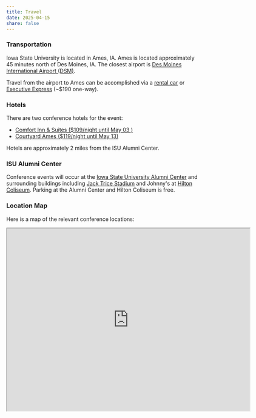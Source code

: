 ```yaml
---
title: Travel
date: 2025-04-15
share: false
---
```


### Transportation

Iowa State University is located in Ames, IA. 
Ames is located approximately 45 minutes north of Des Moines, IA. 
The closest airport is 
[Des Moines International Airport (DSM)](https://www.flydsm.com/).

Travel from the airport to Ames can be accomplished via a 
[rental car](https://www.flydsm.com/at-the-airport/ground-transportation/car-rentals) or 
[Executive Express](https://www.executiveexpress.biz/) (~$190 one-way). 

### Hotels

There are two conference hotels for the event:

- [Comfort Inn & Suites ($109/night until May 03 )](https://www.choicehotels.com/reservations/groups/KX06H7)
- [Courtyard Ames ($119/night until May 13)](https://www.marriott.com/event-reservations/reservation-link.mi?id=1744047113955&key=GRP&guestreslink2=true&app=resvlink)

Hotels are approximately 2 miles from the ISU Alumni Center. 

### ISU Alumni Center

Conference events will occur at the 
[Iowa State University Alumni Center](https://www.isualumnicenter.org/s/565/20/interior-subnav.aspx)
and surrounding buildings including 
[Jack Trice Stadium](https://www.amesstadium.com/information/) and 
Johnny's at [Hilton Coliseum](https://www.center.iastate.edu/hilton-coliseum/). 
Parking at the Alumni Center and Hilton Coliseum is free. 

### Location Map

Here is a map of the relevant conference locations:

<iframe src="https://www.google.com/maps/d/embed?mid=1Jvhp-2Ait3d_wJYGjmC6HVSScJZnqm8&ehbc=2E312F" width="640" height="480"></iframe>
